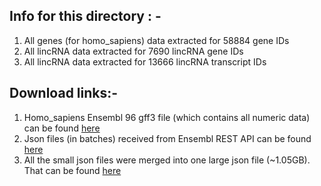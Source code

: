 ## Info for this directory : -
1. All genes (for homo_sapiens) data extracted for 58884 gene IDs
2. All lincRNA data extracted for 7690 lincRNA gene IDs
3. All lincRNA data extracted for 13666 lincRNA transcript IDs

## Download links:-
1. Homo_sapiens Ensembl 96 gff3 file (which contains all numeric data) can be found [here](http://ftp.ensembl.org/pub/release-96/gff3/homo_sapiens/Homo_sapiens.GRCh38.96.gff3.gz)
2. Json files (in batches) received from Ensembl REST API can be found [here](https://drive.google.com/drive/folders/14yzLIfrnlz6C1SluLhnbQe9HshmINPGS?usp=sharing)
3. All the small json files were merged into one large json file (~1.05GB). That can be found [here](https://drive.google.com/file/d/1UkmUVjV0d09YB7QV0I2v9VYTNASoYPWt/view?usp=sharing)

